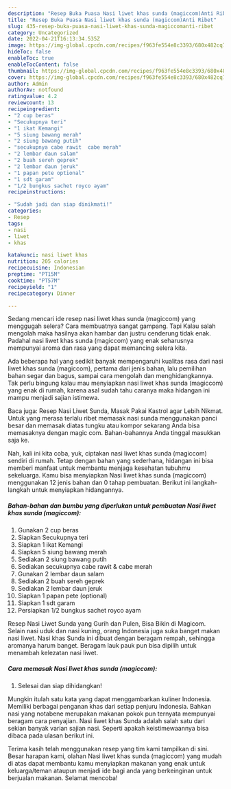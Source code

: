 ```yaml
---
description: "Resep Buka Puasa Nasi liwet khas sunda (magiccom)Anti Ribet"
title: "Resep Buka Puasa Nasi liwet khas sunda (magiccom)Anti Ribet"
slug: 435-resep-buka-puasa-nasi-liwet-khas-sunda-magiccomanti-ribet
category: Uncategorized
date: 2022-04-21T16:13:34.535Z
image: https://img-global.cpcdn.com/recipes/f963fe554e8c3393/680x482cq70/nasi-liwet-khas-sunda-magiccom-foto-resep-utama.jpg
hideToc: false
enableToc: true
enableTocContent: false
thumbnail: https://img-global.cpcdn.com/recipes/f963fe554e8c3393/680x482cq70/nasi-liwet-khas-sunda-magiccom-foto-resep-utama.jpg
cover: https://img-global.cpcdn.com/recipes/f963fe554e8c3393/680x482cq70/nasi-liwet-khas-sunda-magiccom-foto-resep-utama.jpg
author: Admin
authorAv: notfound
ratingvalue: 4.2
reviewcount: 13
recipeingredient:
- "2 cup beras"
- "Secukupnya teri"
- "1 ikat Kemangi"
- "5 siung bawang merah"
- "2 siung bawang putih"
- "secukupnya cabe rawit  cabe merah"
- "2 lembar daun salam"
- "2 buah sereh geprek"
- "2 lembar daun jeruk"
- "1 papan pete optional"
- "1 sdt garam"
- "1/2 bungkus sachet royco ayam"
recipeinstructions:

- "Sudah jadi dan siap dinikmati!"
categories:
- Resep
tags:
- nasi
- liwet
- khas

katakunci: nasi liwet khas 
nutrition: 205 calories
recipecuisine: Indonesian
preptime: "PT15M"
cooktime: "PT57M"
recipeyield: "1"
recipecategory: Dinner

---
```



Sedang mencari ide resep nasi liwet khas sunda (magiccom) yang menggugah selera? Cara membuatnya sangat gampang. Tapi Kalau salah mengolah maka hasilnya akan hambar dan justru cenderung tidak enak. Padahal nasi liwet khas sunda (magiccom) yang enak seharusnya mempunyai aroma dan rasa yang dapat memancing selera kita.


Ada beberapa hal yang sedikit banyak mempengaruhi kualitas rasa dari nasi liwet khas sunda (magiccom), pertama dari jenis bahan, lalu pemilihan bahan segar dan bagus, sampai cara mengolah dan menghidangkannya. Tak perlu bingung kalau mau menyiapkan nasi liwet khas sunda (magiccom) yang enak di rumah, karena asal sudah tahu caranya maka hidangan ini mampu menjadi sajian istimewa.

Baca juga: Resep Nasi Liwet Sunda, Masak Pakai Kastrol agar Lebih Nikmat. Untuk yang merasa terlalu ribet memasak nasi sunda menggunakan panci besar dan memasak diatas tungku atau kompor sekarang Anda bisa memasaknya dengan magic com. Bahan-bahannya Anda tinggal masukkan saja ke.


Nah, kali ini kita coba, yuk, ciptakan nasi liwet khas sunda (magiccom) sendiri di rumah. Tetap dengan bahan yang sederhana, hidangan ini bisa memberi manfaat untuk membantu menjaga kesehatan tubuhmu sekeluarga. Kamu bisa menyiapkan Nasi liwet khas sunda (magiccom) menggunakan 12 jenis bahan dan 0 tahap pembuatan. Berikut ini langkah-langkah untuk menyiapkan hidangannya.

<!--inarticleads1-->

##### Bahan-bahan dan bumbu yang diperlukan untuk pembuatan Nasi liwet khas sunda (magiccom):

1. Gunakan 2 cup beras
1. Siapkan Secukupnya teri
1. Siapkan 1 ikat Kemangi
1. Siapkan 5 siung bawang merah
1. Sediakan 2 siung bawang putih
1. Sediakan secukupnya cabe rawit &amp; cabe merah
1. Gunakan 2 lembar daun salam
1. Sediakan 2 buah sereh geprek
1. Sediakan 2 lembar daun jeruk
1. Siapkan 1 papan pete (optional)
1. Siapkan 1 sdt garam
1. Persiapkan 1/2 bungkus sachet royco ayam


Resep Nasi Liwet Sunda yang Gurih dan Pulen, Bisa Bikin di Magicom. Selain nasi uduk dan nasi kuning, orang Indonesia juga suka banget makan nasi liwet. Nasi khas Sunda ini dibuat dengan beragam rempah, sehingga aromanya harum banget. Beragam lauk pauk pun bisa dipilih untuk menambah kelezatan nasi liwet. 

<!--inarticleads2-->

##### Cara memasak Nasi liwet khas sunda (magiccom):


1. Selesai dan siap dihidangkan!

Mungkin itulah satu kata yang dapat menggambarkan kuliner Indonesia. Memiliki berbagai penganan khas dari setiap penjuru Indonesia. Bahkan nasi yang notabene merupakan makanan pokok pun ternyata mempunyai beragam cara penyajian. Nasi liwet khas Sunda adalah salah satu dari sekian banyak varian sajian nasi. Seperti apakah keistimewaannya bisa dibaca pada ulasan berikut ini. 

Terima kasih telah menggunakan resep yang tim kami tampilkan di sini. Besar harapan kami, olahan Nasi liwet khas sunda (magiccom) yang mudah di atas dapat membantu kamu menyiapkan makanan yang enak untuk keluarga/teman ataupun menjadi ide bagi anda yang berkeinginan untuk berjualan makanan. Selamat mencoba!
